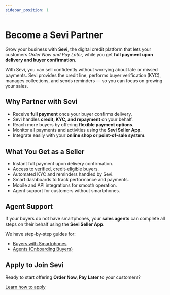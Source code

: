 ```yaml
---
sidebar_position: 1
---
```


# Become a Sevi Partner

Grow your business with **Sevi**, the digital credit platform that lets your customers *Order Now and Pay Later*, while you get **full payment upon delivery and buyer confirmation**.  

With Sevi, you can sell confidently without worrying about late or missed payments. Sevi provides the credit line, performs buyer verification (KYC), manages collections, and sends reminders — so you can focus on growing your sales.  


## Why Partner with Sevi

- Receive **full payment** once your buyer confirms delivery.  
- Sevi handles **credit, KYC, and repayment** on your behalf.  
- Reach more buyers by offering **flexible payment options**.  
- Monitor all payments and activities using the **Sevi Seller App**.  
- Integrate easily with your **online shop or point-of-sale system**.  


## What You Get as a Seller

- Instant full payment upon delivery confirmation.  
- Access to verified, credit-eligible buyers.  
- Automated KYC and reminders handled by Sevi.  
- Smart dashboards to track performance and payments.  
- Mobile and API integrations for smooth operation.  
- Agent support for customers without smartphones.  


## Agent Support

If your buyers do not have smartphones, your **sales agents** can complete all steps on their behalf using the **Sevi Seller App**.  

We have step-by-step guides for:  
- [Buyers with Smartphones](/docs/buyer/step-by-step-process/register)  
- [Agents (Onboarding Buyers)](/docs/agent/add-buyer)  


## Apply to Join Sevi

Ready to start offering **Order Now, Pay Later** to your customers?  
<!-- Download the **Sevi App** and apply to become a verified Sevi Seller.   -->

[Learn how to apply](/docs/seller/apply)


<!-- <iframe width="560" height="315" src="https://www.youtube.com/embed/phyvPw_jyIM" title="Sevi Partner Overview Video" frameborder="0" allow="accelerometer; autoplay; clipboard-write; encrypted-media; gyroscope; picture-in-picture; fullscreen"></iframe> -->
